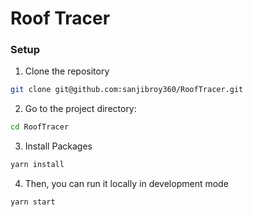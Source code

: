 # Roof Tracer

### Setup

1. Clone the repository
```bash
git clone git@github.com:sanjibroy360/RoofTracer.git
```

2. Go to the project directory:
```bash
cd RoofTracer
```

3. Install Packages
```bash
yarn install
```

4.  Then, you can run it locally in development mode
```bash
yarn start
```